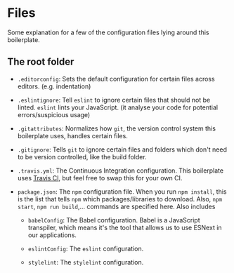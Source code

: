# Files

Some explanation for a few of the configuration files lying around this boilerplate.

## The root folder

* `.editorconfig`: Sets the default configuration for certain files across editors. (e.g. indentation)

* `.eslintignore`: Tell `eslint` to ignore certain files that should not be linted. `eslint` lints your JavaScript. (it analyse your code for potential errors/suspicious usage)

* `.gitattributes`: Normalizes how `git`, the version control system this boilerplate uses, handles certain files.

* `.gitignore`: Tells `git` to ignore certain files and folders which don't need to be version controlled, like the build folder.

* `.travis.yml`: The Continuous Integration configuration. This boilerplate uses [Travis CI](https://travis-ci.com), but feel free to swap this for your own CI.

* `package.json`: The `npm` configuration file. When you run `npm install`, this is the list that tells `npm` which packages/libraries to download. Also, `npm start`, `npm run build`,... commands are specified here. Also includes

  * `babelConfig`: The Babel configuration. Babel is a JavaScript transpiler, which means it's the tool that allows us to use ESNext in our applications.

  * `eslintConfig`: The `eslint` configuration.

  * `stylelint`: The `stylelint` configuration.

<!-- ## The `webpack/` folder

* `pagespeed`: The script that is run when `$ npm run pagespeed` is entered into the terminal.

* `karma.conf.js`: The Karma testing configuration.

* `webpack.base.babel.js`: The shared webpack configuration. In development mode, we add hot reloading and don't minify our code. In production mode, we minify everything.

* `server.dev.js`: The development server that runs when `npm start` is entered into the command line.

* `server.prod.js`: The server that runs when `npm run serve` is entered into the command line. -->
